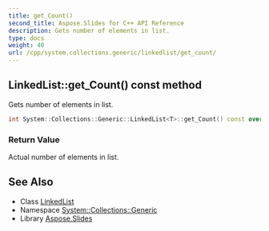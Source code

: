 ```yaml
---
title: get_Count()
second_title: Aspose.Slides for C++ API Reference
description: Gets number of elements in list.
type: docs
weight: 40
url: /cpp/system.collections.generic/linkedlist/get_count/
---
```

## LinkedList::get_Count() const method


Gets number of elements in list.

```cpp
int System::Collections::Generic::LinkedList<T>::get_Count() const override
```


### Return Value

Actual number of elements in list.

## See Also

* Class [LinkedList](./)
* Namespace [System::Collections::Generic](../)
* Library [Aspose.Slides](../../)